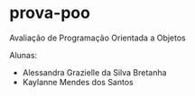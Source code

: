 # prova-poo
Avaliação de Programação Orientada a Objetos

Alunas:
- Alessandra Grazielle da Silva Bretanha
- Kaylanne Mendes dos Santos
